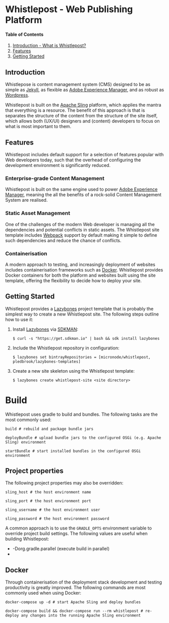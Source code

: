 # Whistlepost - Web Publishing Platform

[Apache Sling]: http://sling.apache.org/
[Jekyll]: https://jekyllrb.com/
[Wordpress]: https://wordpress.org/
[Adobe Experience Manager]: https://docs.adobe.com/

[Webpack]: https://webpack.github.io
[Docker]: https://www.docker.com

[Lazybones]: https://github.com/pledbrook/lazybones
[SDKMAN]: http://sdkman.io/

[Introduction]: #introduction

[Features]: #features

[Getting Started]: #getting-started


#### Table of Contents

1. [Introduction - What is Whistlepost?][Introduction]
2. [Features][Features]
2. [Getting Started][Getting Started]

## Introduction

Whistlepose is content management system (CMS) designed to be as simple as [Jekyll], as flexible as [Adobe Experience Manager],
and as robust as [Wordpress].

Whistlepost is built on the [Apache Sling] platform, which applies the mantra that everything is a resource.
The benefit of this approach is that is separates the structure of the content from the structure of the site itself, 
which allows both (UX/UI) designers and (content) developers to focus on what is most important to them.

## Features

Whistlepost includes default support for a selection of features popular with Web
developers today, such that the overhead of configuring the development environment
is significantly reduced.

### Enterprise-grade Content Management

Whistlepost is built on the same engine used to power [Adobe Experience Manager], meaning the all the benefits of
a rock-solid Content Management System are realised.

### Static Asset Management

One of the challenges of the modern Web developer is managing all the dependencies and potential conflicts in
static assets. The Whistlepost site template includes [Webpack] support by default making it simple to define
such dependencies and reduce the chance of conflicts. 

### Containerisation

A modern approach to testing, and increasingly deployment of websites includes containerisation frameworks
such as [Docker]. Whistlepost provides Docker containers for both the platform and websites built using the
site template, offering the flexibility to decide how to deploy your site.


## Getting Started

Whistlepost provides a [Lazybones] project template that is probably the simplest way to create a new Whistlepost site.
The following steps outline how to use it:

1. Install [Lazybones] via [SDKMAN]:

	```$ curl -s "https://get.sdkman.io" | bash && sdk install lazybones```

1. Include the Whistlepost repository in configuration:

	```$ lazybones set bintrayRepositories = [micronode/whistlepost, pledbrook/lazybones-templates]```

1. Create a new site skeleton using the Whistlepost template:

	```$ lazybones create whistlepost-site <site directory>```
	  

# Build

Whistlepost uses gradle to build and bundles. The following tasks are the most commonly used:

    build # rebuild and package bundle jars
    
    deployBundle # upload bundle jars to the configured OSGi (e.g. Apache Sling) environment
    
    startBundle # start installed bundles in the configured OSGi environment

## Project properties

The following project properties may also be overridden:

    sling_host # the host environment name
    
    sling_port # the host environment port
    
    sling_username # the host environment user
    
    sling_password # the host environment password

A common approach is to use the `GRADLE_OPTS` environment variable to override project build settings. The following
values are useful when building Whistlepost:

* -Dorg.gradle.parallel (execute build in parallel)
* 

## Docker

Through containerisation of the deployment stack development and testing productivity is greatly improved. The following
commands are most commonly used when using Docker:

    docker-compose up -d # start Apache Sling and deploy bundles
    
    docker-compose build && docker-compose run --rm whistlepost # re-deploy any changes into the running Apache Sling environment
